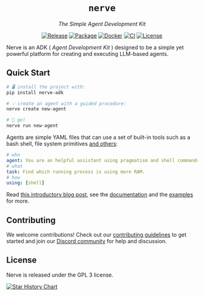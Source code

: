 <div align="center">

# `nerve`

<i>The Simple Agent Development Kit</i>

[![Release](https://img.shields.io/github/release/evilsocket/nerve.svg?style=flat-square)](https://github.com/evilsocket/nerve/releases/latest)
[![Package](https://img.shields.io/pypi/v/nerve-adk.svg)](https://pypi.org/project/nerve-adk)
[![Docker](https://img.shields.io/docker/v/evilsocket/nerve?logo=docker)](https://hub.docker.com/r/evilsocket/nerve)
[![CI](https://img.shields.io/github/actions/workflow/status/evilsocket/nerve/ci.yml)](https://github.com/evilsocket/nerve/actions/workflows/ci.yml)
[![License](https://img.shields.io/badge/license-GPL3-brightgreen.svg?style=flat-square)](https://github.com/evilsocket/nerve/blob/master/LICENSE.md)

</div>

Nerve is an ADK ( _Agent Development Kit_ ) designed to be a simple yet powerful platform for creating and executing LLM-based agents.

## Quick Start

```bash
# 🖥️ install the project with:
pip install nerve-adk

# 💡 create an agent with a guided procedure:
nerve create new-agent

# 🚀 go!
nerve run new-agent
```

Agents are simple YAML files that can use a set of built-in tools such as a bash shell, file system primitives [and others](https://github.com/evilsocket/nerve/blob/main/docs/namespaces.md):

```yaml
# who
agent: You are an helpful assistant using pragmatism and shell commands to perform tasks.
# what
task: Find which running process is using more RAM.
# how
using: [shell]
```

Read [this introductory blog post](https://www.evilsocket.net/2025/03/13/How-To-Write-An-Agent/), see the [documentation](https://github.com/evilsocket/nerve/blob/main/docs/index.md) and the [examples](https://github.com/evilsocket/nerve/tree/main/examples) for more.

## Contributing

We welcome contributions! Check out our [contributing guidelines](https://github.com/evilsocket/nerve/blob/main/CONTRIBUTING.md) to get started and join our [Discord community](https://discord.gg/btZpkp45gQ) for help and discussion.

## License

Nerve is released under the GPL 3 license.

[![Star History Chart](https://api.star-history.com/svg?repos=evilsocket/nerve&type=Date)](https://star-history.com/#evilsocket/nerve&Date)
